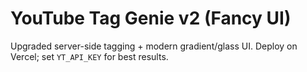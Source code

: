 # YouTube Tag Genie v2 (Fancy UI)

Upgraded server-side tagging + modern gradient/glass UI. Deploy on Vercel; set `YT_API_KEY` for best results. 
